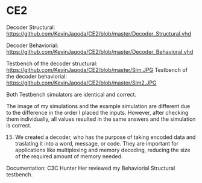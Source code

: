 CE2
===



Decoder Structural:
https://github.com/KevinJagoda/CE2/blob/master/Decoder_Structural.vhd



Decoder Behaviorial:
https://github.com/KevinJagoda/CE2/blob/master/Decoder_Behavioral.vhd



Testbench of the decoder structural:
https://github.com/KevinJagoda/CE2/blob/master/Sim.JPG
Testbench of the decoder behaviorial:
https://github.com/KevinJagoda/CE2/blob/master/Sim2.JPG

Both Testbench simulators are identical and correct.

The image of my simulations and the example simulation are different due to the difference in the order I placed the 
  inputs. However, after checking them individually, all values resulted in the same answers and the 
  simulation is correct.



15. We created a decoder, who has the purpose of taking encoded data and traslating it into a word, message, or code.
  They are important for applications like multiplexing and memory decoding, reducing the size of the required
  amount of memory needed.
  

Documentation: C3C Hunter Her reviewed my Behaviorial Structural testbench.

